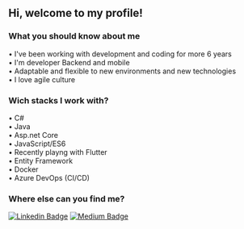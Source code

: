 ## Hi, welcome to my profile!

### What you should know about me

• I've been working with development and coding for more 6 years <br>
• I'm developer Backend  and mobile  <br>
• Adaptable and flexible to new environments and new technologies  <br>
• I love agile culture <br>

### Wich stacks I work with?
• C#  <br>
• Java <br>
• Asp.net Core <br>
• JavaScript/ES6 <br>
• Recently playng with Flutter <br>
• Entity Framework <br>
• Docker <br>
• Azure DevOps (CI/CD) <br>

### Where else can you find me?
[![Linkedin Badge](https://img.shields.io/badge/-LinkedIn-blue?style=flat-square&logo=Linkedin&logoColor=white&link=https://www.linkedin.com/in/leandrotux)](https://www.linkedin.com/in/leandrotux)
[![Medium Badge](https://img.shields.io/badge/-Medium-000000?style=flat-square&labelColor=000000&logo=medium&logoColor=white&link=https://medium.com/@leandrotuxti)](https://medium.com/@leandrotuxti)
